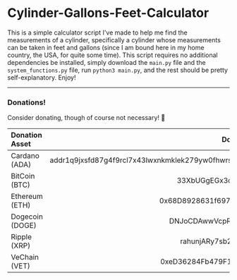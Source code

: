 # Cylinder-Gallons-Feet-Calculator

This is a simple calculator script I've made to help me find the measurements of a cylinder, specifically a cylinder whose
measurements can be taken in feet and gallons (since I am bound here in my home country, the USA, for quite some time).
This script requires no additional dependencies be installed, simply download the `main.py` file and the `system_functions.py`
file, run `python3 main.py`, and the rest should be pretty self-explanatory.  Enjoy!

---

### Donations!

Consider donating, though of course not necessary! 🙂

| Donation Asset  |                                            Donation Address                                             |
| :-------------- | :-----------------------------------------------------------------------------------------------------: |
| Cardano (ADA)   | addr1q9jxsfd87g4f9rcl7x43lwxnkmklek279yw0fhwrsm3pjjal23me7f9yesnhs2fhpf05xd0deta3csgn4z433rze7yjsav8ejn |
| BitCoin (BTC)   |                                   33XbUGgEGx3oQ8wZEsdWBtZ6jncTPWoNtq                                    |
| Ethereum (ETH)  |                               0x68D8928631f697820cf2bd9B275e5b39D6Cba020                                |
| Dogecoin (DOGE) |                                   DNJoCDAwwVcpRMH3wCeeCwRMpzUHW6uvbH                                    |
| Ripple (XRP)    |                                   rahunjARy7sb2AEc75xdzqSRuMeUPqXxF2                                    |
| VeChain (VET)   |                               0xeD36284Fb479F15620f5c8Af0996A723c6b5dc43                                |
